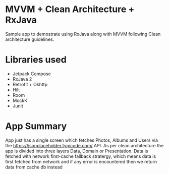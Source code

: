 # MVVM + Clean Architecture + RxJava
Sample app to demostrate using RxJava along with MVVM following Clean architecture guidelines.

# Libraries used
- Jetpack Compose
- RxJava 2
- Retrofit + Okhttp
- Hilt
- Room
- MockK
- Junit


# App Summary

App just has a single screen which fetches Photos, Albums and Users via the https://jsonplaceholder.typicode.com/ API. As per clean architecture the app is divided into three layers Data, Domain or Presentation. Data is fetched with network first-cache fallback stratergy, which means data is first fetched from network and if any error is encountered then we return data from cache db instead
